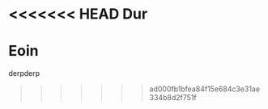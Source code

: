 <<<<<<< HEAD
Dur
=======
Eoin
===========

derpderp
>>>>>>> ad000fb1bfea84f15e684c3e31ae334b8d2f751f
